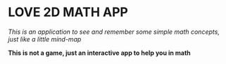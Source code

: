 # LOVE 2D MATH APP
*This is an application to see and remember some simple math concepts, just like a little mind-map*

**This is not a game, just an interactive app to help you in math**
